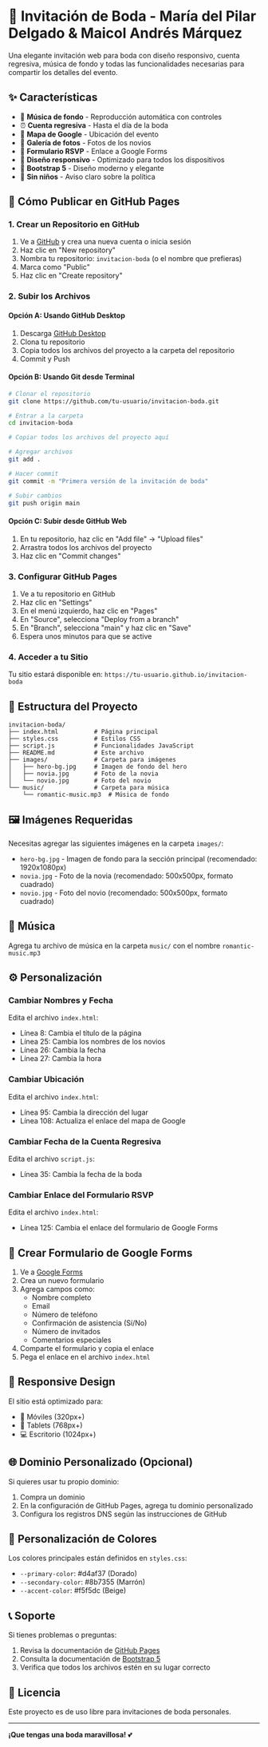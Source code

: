 # 💒 Invitación de Boda - María del Pilar Delgado & Maicol Andrés Márquez

Una elegante invitación web para boda con diseño responsivo, cuenta regresiva, música de fondo y todas las funcionalidades necesarias para compartir los detalles del evento.

## ✨ Características

- 🎵 **Música de fondo** - Reproducción automática con controles
- ⏰ **Cuenta regresiva** - Hasta el día de la boda
- 📍 **Mapa de Google** - Ubicación del evento
- 📸 **Galería de fotos** - Fotos de los novios
- 📝 **Formulario RSVP** - Enlace a Google Forms
- 📱 **Diseño responsivo** - Optimizado para todos los dispositivos
- 🎨 **Bootstrap 5** - Diseño moderno y elegante
- 🚫 **Sin niños** - Aviso claro sobre la política

## 🚀 Cómo Publicar en GitHub Pages

### 1. Crear un Repositorio en GitHub

1. Ve a [GitHub](https://github.com) y crea una nueva cuenta o inicia sesión
2. Haz clic en "New repository"
3. Nombra tu repositorio: `invitacion-boda` (o el nombre que prefieras)
4. Marca como "Public"
5. Haz clic en "Create repository"

### 2. Subir los Archivos

#### Opción A: Usando GitHub Desktop
1. Descarga [GitHub Desktop](https://desktop.github.com/)
2. Clona tu repositorio
3. Copia todos los archivos del proyecto a la carpeta del repositorio
4. Commit y Push

#### Opción B: Usando Git desde Terminal
```bash
# Clonar el repositorio
git clone https://github.com/tu-usuario/invitacion-boda.git

# Entrar a la carpeta
cd invitacion-boda

# Copiar todos los archivos del proyecto aquí

# Agregar archivos
git add .

# Hacer commit
git commit -m "Primera versión de la invitación de boda"

# Subir cambios
git push origin main
```

#### Opción C: Subir desde GitHub Web
1. En tu repositorio, haz clic en "Add file" → "Upload files"
2. Arrastra todos los archivos del proyecto
3. Haz clic en "Commit changes"

### 3. Configurar GitHub Pages

1. Ve a tu repositorio en GitHub
2. Haz clic en "Settings"
3. En el menú izquierdo, haz clic en "Pages"
4. En "Source", selecciona "Deploy from a branch"
5. En "Branch", selecciona "main" y haz clic en "Save"
6. Espera unos minutos para que se active

### 4. Acceder a tu Sitio

Tu sitio estará disponible en: `https://tu-usuario.github.io/invitacion-boda`

## 📁 Estructura del Proyecto

```
invitacion-boda/
├── index.html          # Página principal
├── styles.css          # Estilos CSS
├── script.js           # Funcionalidades JavaScript
├── README.md           # Este archivo
├── images/             # Carpeta para imágenes
│   ├── hero-bg.jpg     # Imagen de fondo del hero
│   ├── novia.jpg       # Foto de la novia
│   └── novio.jpg       # Foto del novio
└── music/              # Carpeta para música
    └── romantic-music.mp3  # Música de fondo
```

## 🖼️ Imágenes Requeridas

Necesitas agregar las siguientes imágenes en la carpeta `images/`:

- `hero-bg.jpg` - Imagen de fondo para la sección principal (recomendado: 1920x1080px)
- `novia.jpg` - Foto de la novia (recomendado: 500x500px, formato cuadrado)
- `novio.jpg` - Foto del novio (recomendado: 500x500px, formato cuadrado)

## 🎵 Música

Agrega tu archivo de música en la carpeta `music/` con el nombre `romantic-music.mp3`

## ⚙️ Personalización

### Cambiar Nombres y Fecha
Edita el archivo `index.html`:
- Línea 8: Cambia el título de la página
- Línea 25: Cambia los nombres de los novios
- Línea 26: Cambia la fecha
- Línea 27: Cambia la hora

### Cambiar Ubicación
Edita el archivo `index.html`:
- Línea 95: Cambia la dirección del lugar
- Línea 108: Actualiza el enlace del mapa de Google

### Cambiar Fecha de la Cuenta Regresiva
Edita el archivo `script.js`:
- Línea 35: Cambia la fecha de la boda

### Cambiar Enlace del Formulario RSVP
Edita el archivo `index.html`:
- Línea 125: Cambia el enlace del formulario de Google Forms

## 🔧 Crear Formulario de Google Forms

1. Ve a [Google Forms](https://forms.google.com)
2. Crea un nuevo formulario
3. Agrega campos como:
   - Nombre completo
   - Email
   - Número de teléfono
   - Confirmación de asistencia (Sí/No)
   - Número de invitados
   - Comentarios especiales
4. Comparte el formulario y copia el enlace
5. Pega el enlace en el archivo `index.html`

## 📱 Responsive Design

El sitio está optimizado para:
- 📱 Móviles (320px+)
- 📱 Tablets (768px+)
- 💻 Escritorio (1024px+)

## 🌐 Dominio Personalizado (Opcional)

Si quieres usar tu propio dominio:
1. Compra un dominio
2. En la configuración de GitHub Pages, agrega tu dominio personalizado
3. Configura los registros DNS según las instrucciones de GitHub

## 🎨 Personalización de Colores

Los colores principales están definidos en `styles.css`:
- `--primary-color`: #d4af37 (Dorado)
- `--secondary-color`: #8b7355 (Marrón)
- `--accent-color`: #f5f5dc (Beige)

## 📞 Soporte

Si tienes problemas o preguntas:
1. Revisa la documentación de [GitHub Pages](https://pages.github.com/)
2. Consulta la documentación de [Bootstrap 5](https://getbootstrap.com/docs/5.0/)
3. Verifica que todos los archivos estén en su lugar correcto

## 📄 Licencia

Este proyecto es de uso libre para invitaciones de boda personales.

---

**¡Que tengas una boda maravillosa!** 💕 